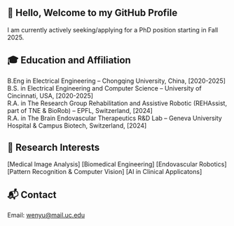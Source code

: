 ## 👋 Hello, Welcome to my GitHub Profile
I am currently actively seeking/applying for a PhD position starting in Fall 2025.

## 🎓 Education and Affiliation
B.Eng in Electrical Engineering – Chongqing University, China, [2020-2025]  
B.S. in Electrical Engineering and Computer Science – University of Cincinnati, USA, [2020-2025]  
R.A. in The Research Group Rehabilitation and Assistive Robotic (REHAssist, part of TNE & BioRob) –  EPFL, Switzerland, [2024]  
R.A. in The Brain Endovascular Therapeutics R&D Lab – Geneva University Hospital & Campus Biotech, Switzerland, [2024]

## 🔬 Research Interests
[Medical Image Analysis]
[Biomedical Engineering]
[Endovascular Robotics]
[Pattern Recognition & Computer Vision] 
[AI in Clinical Applicatons]

## 📬 Contact
Email: wenyu@mail.uc.edu
